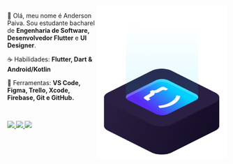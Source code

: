 <img src="ilus-code.svg" min-width="300px" max-width="300px" width="300px" align="right" alt="logo andypaiva">

<p align="left"> 
 🖖 Olá, meu nome é Anderson Paiva. Sou estudante bacharel de <strong>Engenharia de Software, Desenvolvedor Flutter</strong> e <strong>UI Designer</strong>.
</p>

<p align="left">
 ☕ Habilidades: <strong>Flutter, Dart & Android/Kotlin</strong>
</p>

<p align="left">
  💼 Ferramentas: <strong>VS Code, Figma, Trello, Xcode, Firebase, Git e GitHub.</strong>
</p>


<br>

<p align="left">
  <a href="#" alt="Instagram">
    <img src="https://img.shields.io/badge/-Instagram-5fcaf8?style=for-the-badge&logo=Instagram&logoColor=FFFFFF&link=https://www.instagram.com/iuricode"/>
  </a>
  
  <a href="#" alt="Linkedin">
    <img src="https://img.shields.io/badge/-Linkedin-5fcaf8?style=for-the-badge&logo=Linkedin&logoColor=FFFFFF&link=https://www.linkedin.com/in/iuricode"/>
  </a>
  
  <a href="#" alt="Portfólio">
    <img src="https://img.shields.io/badge/-Portfolio-5fcaf8?style=for-the-badge&logo=Flutter&logoColor=FFFFFF&link=https://discord.gg/QevDJqCzaY"/>
  </a>
</p>
